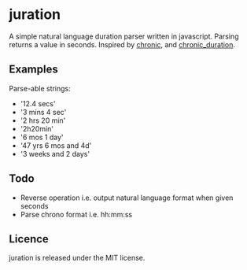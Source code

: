 juration
========

A simple natural language duration parser written in javascript. Parsing returns a value in seconds.
Inspired by [chronic](https://github.com/mojombo/chronic/), and [chronic_duration](https://github.com/hpoydar/chronic_duration).

Examples
--------
Parse-able strings:

* '12.4 secs'
* '3 mins 4 sec'
* '2 hrs 20 min'
* '2h20min'
* '6 mos 1 day'
* '47 yrs 6 mos and 4d'
* '3 weeks and 2 days'

Todo
----
* Reverse operation i.e. output natural language format when given seconds
* Parse chrono format i.e. hh:mm:ss

Licence
-------
juration is released under the MIT license.